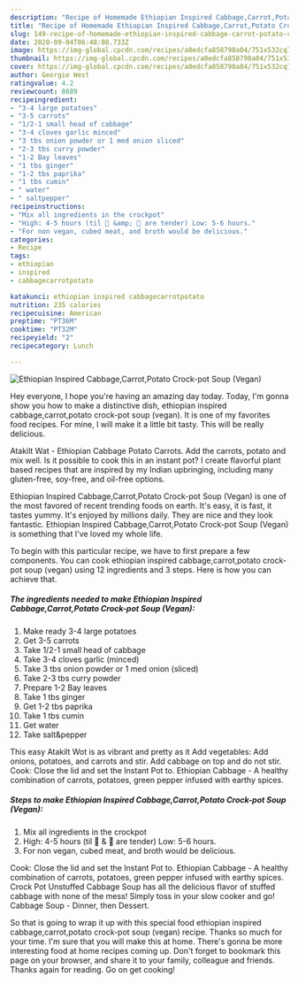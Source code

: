 ```yaml
---
description: "Recipe of Homemade Ethiopian Inspired Cabbage,Carrot,Potato Crock-pot Soup (Vegan)"
title: "Recipe of Homemade Ethiopian Inspired Cabbage,Carrot,Potato Crock-pot Soup (Vegan)"
slug: 149-recipe-of-homemade-ethiopian-inspired-cabbage-carrot-potato-crock-pot-soup-vegan
date: 2020-09-04T06:48:08.733Z
image: https://img-global.cpcdn.com/recipes/a0edcfa858798a04/751x532cq70/ethiopian-inspired-cabbagecarrotpotato-crock-pot-soup-vegan-recipe-main-photo.jpg
thumbnail: https://img-global.cpcdn.com/recipes/a0edcfa858798a04/751x532cq70/ethiopian-inspired-cabbagecarrotpotato-crock-pot-soup-vegan-recipe-main-photo.jpg
cover: https://img-global.cpcdn.com/recipes/a0edcfa858798a04/751x532cq70/ethiopian-inspired-cabbagecarrotpotato-crock-pot-soup-vegan-recipe-main-photo.jpg
author: Georgie West
ratingvalue: 4.2
reviewcount: 8689
recipeingredient:
- "3-4 large potatoes"
- "3-5 carrots"
- "1/2-1 small head of cabbage"
- "3-4 cloves garlic minced"
- "3 tbs onion powder or 1 med onion sliced"
- "2-3 tbs curry powder"
- "1-2 Bay leaves"
- "1 tbs ginger"
- "1-2 tbs paprika"
- "1 tbs cumin"
- " water"
- " saltpepper"
recipeinstructions:
- "Mix all ingredients in the crockpot"
- "High: 4-5 hours (til 🥔 &amp; 🥕 are tender) Low: 5-6 hours."
- "For non vegan, cubed meat, and broth would be delicious."
categories:
- Recipe
tags:
- ethiopian
- inspired
- cabbagecarrotpotato

katakunci: ethiopian inspired cabbagecarrotpotato 
nutrition: 235 calories
recipecuisine: American
preptime: "PT36M"
cooktime: "PT32M"
recipeyield: "2"
recipecategory: Lunch

---
```



![Ethiopian Inspired Cabbage,Carrot,Potato Crock-pot Soup (Vegan)](https://img-global.cpcdn.com/recipes/a0edcfa858798a04/751x532cq70/ethiopian-inspired-cabbagecarrotpotato-crock-pot-soup-vegan-recipe-main-photo.jpg)

Hey everyone, I hope you're having an amazing day today. Today, I'm gonna show you how to make a distinctive dish, ethiopian inspired cabbage,carrot,potato crock-pot soup (vegan). It is one of my favorites food recipes. For mine, I will make it a little bit tasty. This will be really delicious.

Atakilt Wat - Ethiopian Cabbage Potato Carrots. Add the carrots, potato and mix well. Is it possible to cook this in an instant pot? I create flavorful plant based recipes that are inspired by my Indian upbringing, including many gluten-free, soy-free, and oil-free options.

Ethiopian Inspired Cabbage,Carrot,Potato Crock-pot Soup (Vegan) is one of the most favored of recent trending foods on earth. It's easy, it is fast, it tastes yummy. It's enjoyed by millions daily. They are nice and they look fantastic. Ethiopian Inspired Cabbage,Carrot,Potato Crock-pot Soup (Vegan) is something that I've loved my whole life.


To begin with this particular recipe, we have to first prepare a few components. You can cook ethiopian inspired cabbage,carrot,potato crock-pot soup (vegan) using 12 ingredients and 3 steps. Here is how you can achieve that.

<!--inarticleads1-->

##### The ingredients needed to make Ethiopian Inspired Cabbage,Carrot,Potato Crock-pot Soup (Vegan):

1. Make ready 3-4 large potatoes
1. Get 3-5 carrots
1. Take 1/2-1 small head of cabbage
1. Take 3-4 cloves garlic (minced)
1. Take 3 tbs onion powder or 1 med onion (sliced)
1. Take 2-3 tbs curry powder
1. Prepare 1-2 Bay leaves
1. Take 1 tbs ginger
1. Get 1-2 tbs paprika
1. Take 1 tbs cumin
1. Get  water
1. Take  salt&amp;pepper


This easy Atakilt Wot is as vibrant and pretty as it Add vegetables: Add onions, potatoes, and carrots and stir. Add cabbage on top and do not stir. Cook: Close the lid and set the Instant Pot to. Ethiopian Cabbage - A healthy combination of carrots, potatoes, green pepper infused with earthy spices. 

<!--inarticleads2-->

##### Steps to make Ethiopian Inspired Cabbage,Carrot,Potato Crock-pot Soup (Vegan):

1. Mix all ingredients in the crockpot
1. High: 4-5 hours (til 🥔 &amp; 🥕 are tender) Low: 5-6 hours.
1. For non vegan, cubed meat, and broth would be delicious.


Cook: Close the lid and set the Instant Pot to. Ethiopian Cabbage - A healthy combination of carrots, potatoes, green pepper infused with earthy spices. Crock Pot Unstuffed Cabbage Soup has all the delicious flavor of stuffed cabbage with none of the mess! Simply toss in your slow cooker and go! Cabbage Soup - Dinner, then Dessert. 

So that is going to wrap it up with this special food ethiopian inspired cabbage,carrot,potato crock-pot soup (vegan) recipe. Thanks so much for your time. I'm sure that you will make this at home. There's gonna be more interesting food at home recipes coming up. Don't forget to bookmark this page on your browser, and share it to your family, colleague and friends. Thanks again for reading. Go on get cooking!
